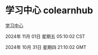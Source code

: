 # 学习中心 colearnhub
[学习中心](http://219.139.197.74:56308/colearnhub/)

2024年 11月 01日 星期五 05:10:02 CST

2024年 10月 31日 星期四 21:10:02 GMT
